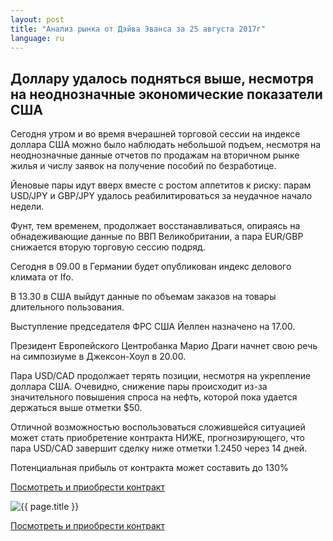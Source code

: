 ```yaml
---
layout: post
title: "Анализ рынка от Дэйва Эванса за 25 августа 2017г"
language: ru
---
```

## Доллару удалось подняться выше, несмотря на неоднозначные экономические показатели США

Сегодня утром и во время вчерашней торговой сессии на индексе доллара США можно было наблюдать небольшой подъем, несмотря на неоднозначные данные отчетов по продажам на вторичном рынке жилья и числу заявок на получение пособий по безработице.

Йеновые пары идут вверх вместе с ростом аппетитов к риску: парам USD/JPY и GBP/JPY удалось реабилитироваться за неудачное начало недели.

Фунт, тем временем, продолжает восстанавливаться, опираясь на обнадеживающие данные по ВВП Великобритании, а пара EUR/GBP снижается вторую торговую сессию подряд.


Сегодня в 09.00 в Германии будет опубликован индекс делового климата от Ifo.

В 13.30 в США выйдут данные по объемам заказов на товары длительного пользования.

Выступление председателя ФРС США Йеллен назначено на 17.00.

Президент Европейского Центробанка Марио Драги начнет свою речь на симпозиуме в Джексон-Хоул в 20.00.
 
Пара USD/CAD продолжает терять позиции, несмотря на укрепление доллара США. Очевидно, снижение пары происходит из-за значительного повышения спроса на нефть, которой пока удается держаться выше отметки $50.

Отличной возможностью воспользоваться сложившейся ситуацией может стать приобретение контракта НИЖЕ, прогнозирующего, что пара USD/CAD завершит сделку ниже отметки 1.2450 через 14 дней. 

Потенциальная прибыль от контракта может составить до 130%

<a href="http://record.binary.com/_bivVDfg8lHux76XffYA0JmNd7ZgqdRLk/1/?market=forex&underlying=frxUSDCAD&formname=higherlower&duration_amount=14&duration_units=d&amount=10&amount_type=payout&expiry_type=duration&barrier=1.245&s=1&t=JfJqmE8fZ37HBpvM22Ok3Z0co5lt24DG" target="_blank">Посмотреть и приобрести контракт</a>

<img src="{{ site.url }}/images/aug-17/ru-25-aug-17.png" alt="{{ page.title }}"  title="{{ page.title }}">

<a href="%LINK%%?https://www.binary.com/d/trade.cgi?market=forex&underlying=frxUSDCAD&formname=higherlower&duration_amount=14&duration_units=d&amount=10&amount_type=payout&expiry_type=duration&barrier=1.245&s=1&t=JfJqmE8fZ37HBpvM22Ok3Z0co5lt24DG" target="_blank">Посмотреть и приобрести контракт</a>